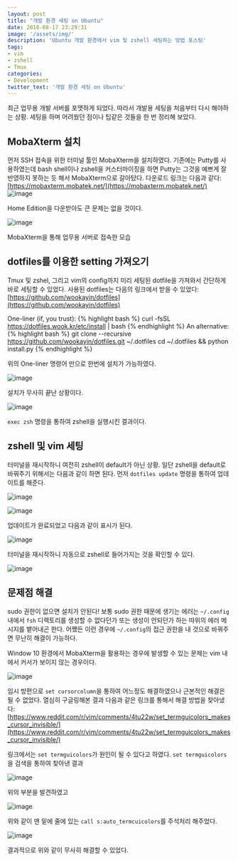 ```yaml
---
layout: post
title: "개발 환경 세팅 on Ubuntu"
date: 2018-08-17 23:29:31
image: '/assets/img/'
description: 'Ubuntu 개발 환경에서 vim 및 zshell 세팅하는 방법 포스팅'
tags:
- vim
- zshell
- Tmux
categories:
- Development
twitter_text: '개발 환경 세팅 on Ubuntu'
---
```


최근 업무용 개발 서버를 포맷하게 되었다. 따라서 개발용 세팅을 처음부터 다시 해야하는 상황. 세팅을 하며 어려웠던 점이나 팁같은 것들을 한 번 정리해 보았다.

## MobaXterm 설치

먼저 SSH 접속을 위한 터미널 툴인 MobaXterm을 설치하였다. 기존에는 Putty를 사용하였는데 bash shell이나 zshell을 커스터마이징을 하면 Putty는 그것을 예쁘게 잘 반영하지 못하는 듯 해서 MobaXterm으로 갈아탔다. 다운로드 링크는 다음과 같다: [https://mobaxterm.mobatek.net/](https://mobaxterm.mobatek.net/)
![image](/assets/img/20180817_01.png)

Home Edition을 다운받아도 큰 문제는 없을 것이다.

![image](/assets/img/20180817_02.png)

MobaXterm을 통해 업무용 서버로 접속한 모습

## dotfiles를 이용한 setting 가져오기

Tmux 및 zshel, 그리고 vim의 config까지 미리 세팅된 dotfile을 가져와서 간단하게 바로 세팅할 수 있었다. 사용된 dotfiles는 다음의 링크에서 받을 수 있었다: [https://github.com/wookayin/dotfiles](https://github.com/wookayin/dotfiles)

One-liner (if, you trust):
{% highlight bash %}
curl -fsSL https://dotfiles.wook.kr/etc/install | bash
{% endhighlight %}
An alternative:
{% highlight bash %}
git clone --recursive https://github.com/wookayin/dotfiles.git ~/.dotfiles
cd ~/.dotfiles && python install.py
{% endhighlight %}

위의 One-liner 명령어 만으로 한번에 설치가 가능하였다.

![image](/assets/img/20180817_04.png)

설치가 무사히 끝난 상황이다.

![image](/assets/img/20180817_05.png)

`exec zsh` 명령을 통하여 zshell을 실행시킨 결과이다.

## zshell 및 vim 세팅

터미널을 재시작하니 여전히 zshell이 default가 아닌 상황. 일단 zshell을 default로 바꿔주기 위해서는 다음과 같이 하면 된다. 먼저 `dotfiles update` 명령을 통하여 업데이트를 해준다.

![image](/assets/img/20180817_06.png)

![image](/assets/img/20180817_07.png)

업데이트가 완료되었고 다음과 같이 표시가 된다.

![image](/assets/img/20180817_08.png)

터미널을 재시작하니 자동으로 zshell로 들어가지는 것을 확인할 수 있다.

![image](/assets/img/20180817_09.png)

## 문제점 해결

sudo 권한이 없으면 설치가 안된다! 보통 sudo 권한 때문에 생기는 에러는 `~/.config` 내에서 `fsh` 디렉토리를 생성할 수 없다던가 또는 생성이 안되던가 하는 따위의 에러 메시지를 뱉어내곤 한다. 어쨌든 이런 경우에 `~/.config`의 접근 권한을 내 것으로 바꿔주면 무난히 해결이 가능하다.

Window 10 환경에서 MobaXterm을 활용하는 경우에 발생할 수 있는 문제는 vim 내에서 커서가 보이지 않는 경우이다.

![image](/assets/img/20180817_10.png)

임시 방편으로 `set cursorcolumn`을 통하여 어느정도 해결하였으나 근본적인 해결은 될 수 없었다. 열심히 구글링해본 결과 다음과 같은 링크를 통해서 해결 방법을 찾아냈다: [https://www.reddit.com/r/vim/comments/4tu22w/set_termguicolors_makes_cursor_invisible/](https://www.reddit.com/r/vim/comments/4tu22w/set_termguicolors_makes_cursor_invisible/)

링크에서는 `set termguicolors`가 원인이 될 수 있다고 하였다. `set termguicolors`을 검색을 통하여 찾아낸 결과

![image](/assets/img/20180817_11.png)

위의 부분을 발견하였고

![image](/assets/img/20180817_12.png)

위와 같이 맨 밑에 줄에 있는 `call s:auto_termcuicolors`를 주석처리 해주었다.

![image](/assets/img/20180817_13.png)

결과적으로 위와 같이 무사히 해결할 수 있었다.





